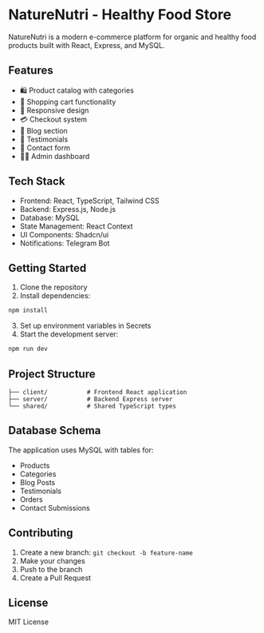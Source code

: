
# NatureNutri - Healthy Food Store

NatureNutri is a modern e-commerce platform for organic and healthy food products built with React, Express, and MySQL.

## Features

- 🛍️ Product catalog with categories
- 🛒 Shopping cart functionality
- 📱 Responsive design
- 💳 Checkout system
- 📝 Blog section
- 👥 Testimonials
- 📨 Contact form
- 👨‍💼 Admin dashboard

## Tech Stack

- Frontend: React, TypeScript, Tailwind CSS
- Backend: Express.js, Node.js
- Database: MySQL
- State Management: React Context
- UI Components: Shadcn/ui
- Notifications: Telegram Bot

## Getting Started

1. Clone the repository
2. Install dependencies:
```bash
npm install
```
3. Set up environment variables in Secrets
4. Start the development server:
```bash
npm run dev
```

## Project Structure

```
├── client/           # Frontend React application
├── server/           # Backend Express server
└── shared/           # Shared TypeScript types
```

## Database Schema

The application uses MySQL with tables for:
- Products
- Categories
- Blog Posts
- Testimonials
- Orders
- Contact Submissions

## Contributing

1. Create a new branch: `git checkout -b feature-name`
2. Make your changes
3. Push to the branch
4. Create a Pull Request

## License

MIT License
